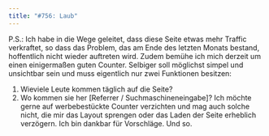 ```yaml
---
title: "#756: Laub"
---
```


P.S.: Ich habe in die Wege geleitet, dass diese Seite etwas mehr Traffic verkraftet, so dass das Problem, das am Ende des letzten Monats bestand, hoffentlich nicht wieder auftreten wird.
Zudem bemühe ich mich derzeit um einen einigermaßen guten Counter. Selbiger soll möglichst simpel und unsichtbar sein und muss eigentlich nur zwei Funktionen besitzen:
1. Wieviele Leute kommen täglich auf die Seite?
2. Wo kommen sie her [Referrer / Suchmaschineneingabe]?
Ich möchte gerne auf werbebestückte Counter verzichten und mag auch solche nicht, die mir das Layout sprengen oder das Laden der Seite erheblich verzögern.
Ich bin dankbar für Vorschläge.
Und so.
